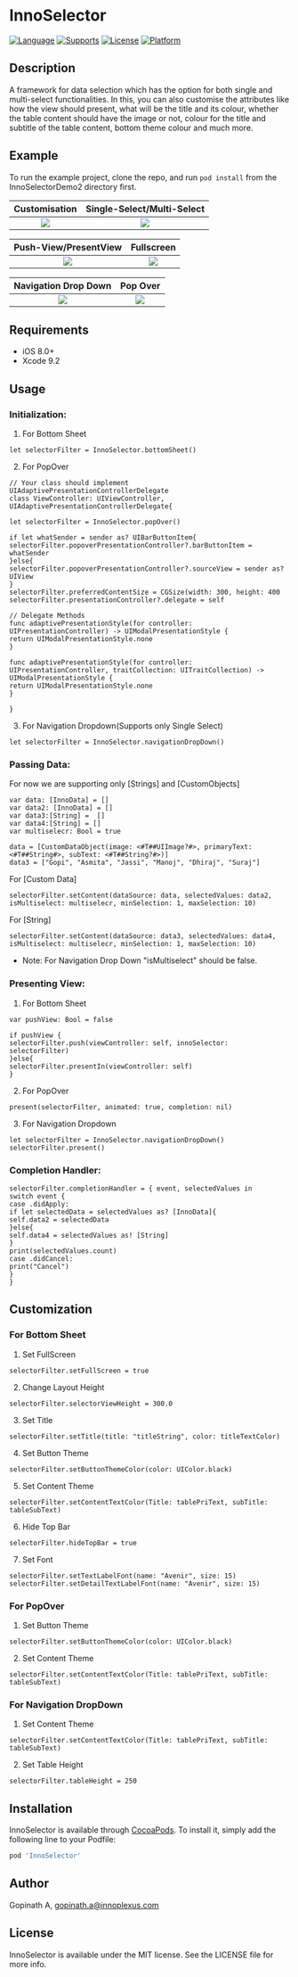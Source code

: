 # InnoSelector
[![Language](https://img.shields.io/badge/language-Swift-orange.svg?style=flat)](https://developer.apple.com/swift/)
[![Supports](https://img.shields.io/badge/supports-CocoaPods%20%7C%20Carthage-green.svg?style=flat)](https://cocoapods.org/pods/InnoSelector)
[![License](https://img.shields.io/cocoapods/l/HeartLoadingView.svg?style=flat)](https://opensource.org/licenses/MIT)
[![Platform](https://img.shields.io/cocoapods/p/HeartLoadingView.svg?style=flat)](https://developer.apple.com/)

## Description
A framework for data selection which has the option for both single and multi-select functionalities. In this, you can also customise the attributes like how the view should present, what will be the title and its colour, whether the table content should have the image or not, colour for the title and subtitle of the table content, bottom theme colour and much more.

## Example
To run the example project, clone the repo, and run `pod install` from the InnoSelectorDemo2 directory first.

Customisation              |  Single-Select/Multi-Select
:-------------------------:|:-------------------------:
![](https://github.com/Innoplexus-Consulting-Services/InnoSelector/blob/master/Assets/Clip1.gif)  |  ![](https://github.com/Innoplexus-Consulting-Services/InnoSelector/blob/master/Assets/Clip2.gif)

Push-View/PresentView      |  Fullscreen
:-------------------------:|:-------------------------:
![](https://github.com/Innoplexus-Consulting-Services/InnoSelector/blob/master/Assets/Clip3.gif)|  ![](https://github.com/Innoplexus-Consulting-Services/InnoSelector/blob/master/Assets/Clip4.gif)

Navigation Drop Down       |  Pop Over
:-------------------------:|:-------------------------:
![](https://github.com/Innoplexus-Consulting-Services/InnoSelector/blob/dev/Assets/Clip5.gif) |  ![](https://github.com/Innoplexus-Consulting-Services/InnoSelector/blob/dev/Assets/Clip6.gif)

## Requirements
- iOS 8.0+
- Xcode 9.2

## Usage
### Initialization:
1. For Bottom Sheet
```
let selectorFilter = InnoSelector.bottomSheet()
```
2. For PopOver
```
// Your class should implement UIAdaptivePresentationControllerDelegate
class ViewController: UIViewController, UIAdaptivePresentationControllerDelegate{

let selectorFilter = InnoSelector.popOver()

if let whatSender = sender as? UIBarButtonItem{
selectorFilter.popoverPresentationController?.barButtonItem = whatSender
}else{
selectorFilter.popoverPresentationController?.sourceView = sender as? UIView
}
selectorFilter.preferredContentSize = CGSize(width: 300, height: 400
selectorFilter.presentationController?.delegate = self

// Delegate Methods
func adaptivePresentationStyle(for controller: UIPresentationController) -> UIModalPresentationStyle {
return UIModalPresentationStyle.none
}

func adaptivePresentationStyle(for controller: UIPresentationController, traitCollection: UITraitCollection) -> UIModalPresentationStyle {
return UIModalPresentationStyle.none
}

}
```
3. For Navigation Dropdown(Supports only Single Select)
```
let selectorFilter = InnoSelector.navigationDropDown()
```
### Passing Data:
For now we are supporting only [Strings] and [CustomObjects]
```
var data: [InnoData] = []
var data2: [InnoData] = []
var data3:[String] =  []
var data4:[String] = []
var multiselecr: Bool = true

data = [CustomDataObject(image: <#T##UIImage?#>, primaryText: <#T##String#>, subText: <#T##String?#>)]
data3 = ["Gopi", "Asmita", "Jassi", "Manoj", "Dhiraj", "Suraj"]
```
For [Custom Data]
```
selectorFilter.setContent(dataSource: data, selectedValues: data2, isMultiselect: multiselecr, minSelection: 1, maxSelection: 10)
```
For [String]
```
selectorFilter.setContent(dataSource: data3, selectedValues: data4, isMultiselect: multiselecr, minSelection: 1, maxSelection: 10)
```
- Note: For Navigation Drop Down "isMultiselect" should be false.
### Presenting View:
1. For Bottom Sheet
```
var pushView: Bool = false

if pushView {
selectorFilter.push(viewController: self, innoSelector: selectorFilter)
}else{
selectorFilter.presentIn(viewController: self)
}
```
2. For PopOver
```
present(selectorFilter, animated: true, completion: nil)
```
3. For Navigation Dropdown
```
let selectorFilter = InnoSelector.navigationDropDown()
selectorFilter.present()
```
### Completion Handler:
```
selectorFilter.completionHandler = { event, selectedValues in
switch event {
case .didApply:
if let selectedData = selectedValues as? [InnoData]{
self.data2 = selectedData
}else{
self.data4 = selectedValues as! [String]
}
print(selectedValues.count)
case .didCancel:
print("Cancel")
}
}
```

## Customization
### For Bottom Sheet
1. Set FullScreen
```
selectorFilter.setFullScreen = true
```
2. Change Layout Height
```
selectorFilter.selectorViewHeight = 300.0
```
3. Set Title
```
selectorFilter.setTitle(title: "titleString", color: titleTextColor)
```
4. Set Button Theme
```
selectorFilter.setButtonThemeColor(color: UIColor.black)
```
5. Set Content Theme
```
selectorFilter.setContentTextColor(Title: tablePriText, subTitle: tableSubText)
```
6. Hide Top Bar
```
selectorFilter.hideTopBar = true
```
7. Set Font
```
selectorFilter.setTextLabelFont(name: "Avenir", size: 15)
selectorFilter.setDetailTextLabelFont(name: "Avenir", size: 15)
```
### For PopOver
1. Set Button Theme
```
selectorFilter.setButtonThemeColor(color: UIColor.black)
```
2. Set Content Theme
```
selectorFilter.setContentTextColor(Title: tablePriText, subTitle: tableSubText)
```
### For Navigation DropDown
1. Set Content Theme
```
selectorFilter.setContentTextColor(Title: tablePriText, subTitle: tableSubText)
```
2. Set Table Height
```
selectorFilter.tableHeight = 250
```
## Installation

InnoSelector is available through [CocoaPods](https://cocoapods.org/pods/InnoSelector). To install
it, simply add the following line to your Podfile:

```ruby
pod 'InnoSelector'
```

## Author

Gopinath A, gopinath.a@innoplexus.com

## License

InnoSelector is available under the MIT license. See the LICENSE file for more info.
